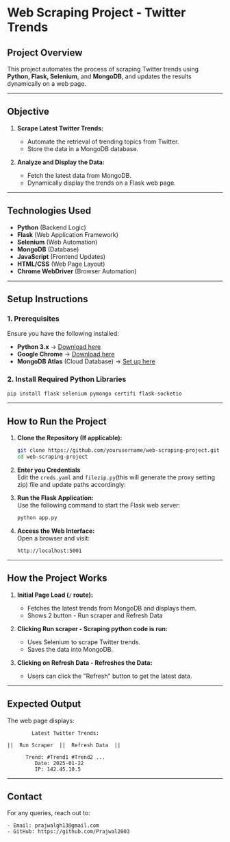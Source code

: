 # Web Scraping Project - Twitter Trends

## Project Overview
This project automates the process of scraping Twitter trends using **Python, Flask, Selenium**, and **MongoDB**, and updates the results dynamically on a web page.

---

## Objective
1. **Scrape Latest Twitter Trends:**  
   - Automate the retrieval of trending topics from Twitter.
   - Store the data in a MongoDB database.
   
2. **Analyze and Display the Data:**  
   - Fetch the latest data from MongoDB.
   - Dynamically display the trends on a Flask web page.

---

## Technologies Used
- **Python** (Backend Logic)
- **Flask** (Web Application Framework)
- **Selenium** (Web Automation)
- **MongoDB** (Database)
- **JavaScript** (Frontend Updates)
- **HTML/CSS** (Web Page Layout)
- **Chrome WebDriver** (Browser Automation)

---

## Setup Instructions

### 1. Prerequisites
Ensure you have the following installed:

- **Python 3.x** → [Download here](https://www.python.org/downloads/)
- **Google Chrome** → [Download here](https://www.google.com/chrome/)
- **MongoDB Atlas** (Cloud Database) → [Set up here](https://www.mongodb.com/cloud/atlas)

### 2. Install Required Python Libraries

```bash
pip install flask selenium pymongo certifi flask-socketio
```

---

## How to Run the Project

1. **Clone the Repository (If applicable):**
   ```bash
   git clone https://github.com/yourusername/web-scraping-project.git
   cd web-scraping-project
   ```

2. **Enter you Credentials**  
   Edit the `creds.yaml` and `filezip.py`(this will generate the proxy setting zip) file and update paths accordingly:
   

3. **Run the Flask Application:**  
   Use the following command to start the Flask web server:

   ```bash
   python app.py
   ```

4. **Access the Web Interface:**  
   Open a browser and visit:

   ```
   http://localhost:5001
   ```

---

## How the Project Works

1. **Initial Page Load (`/` route):**  
   - Fetches the latest trends from MongoDB and displays them.
   - Shows 2 button - Run scraper and Refresh Data

2. **Clicking Run scraper - Scraping python code is run:**  
   - Uses Selenium to scrape Twitter trends.
   - Saves the data into MongoDB.

3. **Clicking on Refresh Data - Refreshes the Data:**  
   - Users can click the "Refresh" button to get the latest data.

---

## Expected Output

The web page displays:

```
        Latest Twitter Trends:

||  Run Scraper  ||  Refresh Data  ||

      Trend: #Trend1 #Trend2 ...
         Date: 2025-01-22
         IP: 142.45.10.5
```

---

## Contact

For any queries, reach out to:

```
- Email: prajwalgh13@gmail.com
- GitHub: https://github.com/Prajwal2003
```

